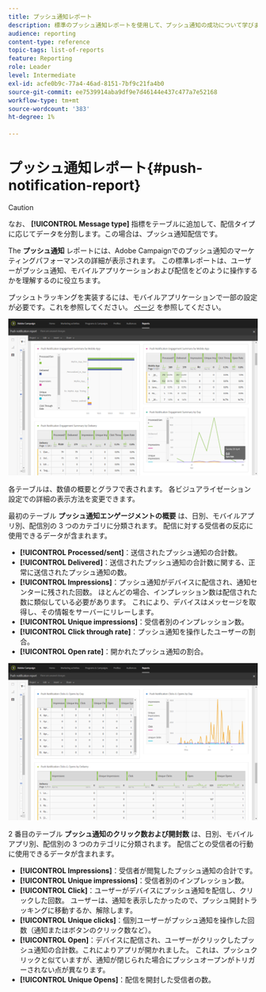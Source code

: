 ```yaml
---
title: プッシュ通知レポート
description: 標準のプッシュ通知レポートを使用して、プッシュ通知の成功について学びます。
audience: reporting
content-type: reference
topic-tags: list-of-reports
feature: Reporting
role: Leader
level: Intermediate
exl-id: acfe0b9c-77a4-46ad-8151-7bf9c21fa4b0
source-git-commit: ee7539914aba9df9e7d46144e437c477a7e52168
workflow-type: tm+mt
source-wordcount: '383'
ht-degree: 1%

---
```


# プッシュ通知レポート{#push-notification-report}

>[!CAUTION]
>
>なお、 **[!UICONTROL Message type]** 指標をテーブルに追加して、配信タイプに応じてデータを分割します。この場合は、プッシュ通知配信です。

The **プッシュ通知** レポートには、Adobe Campaignでのプッシュ通知のマーケティングパフォーマンスの詳細が表示されます。 この標準レポートは、ユーザーがプッシュ通知、モバイルアプリケーションおよび配信をどのように操作するかを理解するのに役立ちます。

プッシュトラッキングを実装するには、モバイルアプリケーションで一部の設定が必要です。これを参照してください。 [ページ](../../administration/using/push-tracking.md) を参照してください。

![](assets/dynamic_report_push.png)

各テーブルは、数値の概要とグラフで表されます。 各ビジュアライゼーション設定での詳細の表示方法を変更できます。

最初のテーブル **プッシュ通知エンゲージメントの概要** は、日別、モバイルアプリ別、配信別の 3 つのカテゴリに分類されます。 配信に対する受信者の反応に使用できるデータが含まれます。

* **[!UICONTROL Processed/sent]**：送信されたプッシュ通知の合計数。
* **[!UICONTROL Delivered]**：送信されたプッシュ通知の合計数に関する、正常に送信されたプッシュ通知の数。
* **[!UICONTROL Impressions]**：プッシュ通知がデバイスに配信され、通知センターに残された回数。 ほとんどの場合、インプレッション数は配信された数に類似している必要があります。 これにより、デバイスはメッセージを取得し、その情報をサーバーにリレーします。
* **[!UICONTROL Unique impressions]**：受信者別のインプレッション数。
* **[!UICONTROL Click through rate]**：プッシュ通知を操作したユーザーの割合。
* **[!UICONTROL Open rate]**：開かれたプッシュ通知の割合。

![](assets/dynamic_report_push_2.png)

2 番目のテーブル **プッシュ通知のクリック数および開封数** は、日別、モバイルアプリ別、配信別の 3 つのカテゴリに分類されます。 配信ごとの受信者の行動に使用できるデータが含まれます。

* **[!UICONTROL Impressions]**：受信者が閲覧したプッシュ通知の合計です。
* **[!UICONTROL Unique impressions]**：受信者別のインプレッション数。
* **[!UICONTROL Click]**：ユーザーがデバイスにプッシュ通知を配信し、クリックした回数。 ユーザーは、通知を表示したかったので、プッシュ開封トラッキングに移動するか、解除します。
* **[!UICONTROL Unique clicks]**：個別ユーザーがプッシュ通知を操作した回数（通知またはボタンのクリック数など）。
* **[!UICONTROL Open]**：デバイスに配信され、ユーザーがクリックしたプッシュ通知の合計数。これによりアプリが開かれました。 これは、プッシュクリックと似ていますが、通知が閉じられた場合にプッシュオープンがトリガーされない点が異なります。
* **[!UICONTROL Unique Opens]**：配信を開封した受信者の数。
